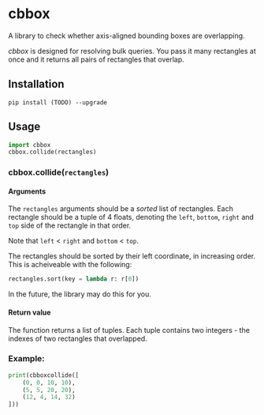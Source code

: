 # cbbox

A library to check whether axis-aligned bounding boxes are overlapping.

*cbbox* is designed for resolving bulk queries. You pass it many rectangles at once and it returns all pairs of rectangles that overlap.

## Installation

	pip install (TODO) --upgrade

## Usage

```python
import cbbox
cbbox.collide(rectangles)
```

### cbbox.collide(`rectangles`)

#### Arguments

The `rectangles` arguments should be a *sorted* list of rectangles. Each rectangle should be a tuple of 4 floats, denoting the `left`, `bottom`, `right` and `top` side of the rectangle in that order.

Note that `left` < `right` and `bottom` < `top`.

The rectangles should be sorted by their left coordinate, in increasing order. This is acheiveable with the following:

```python
rectangles.sort(key = lambda r: r[0])
```

In the future, the library may do this for you.

#### Return value

The function returns a list of tuples. Each tuple contains two integers - the indexes of two rectangles that overlapped.

### Example:

```python
print(cbboxcollide([
	(0, 0, 10, 10),
	(5, 5, 20, 20),
	(12, 4, 14, 32)
]))
```

